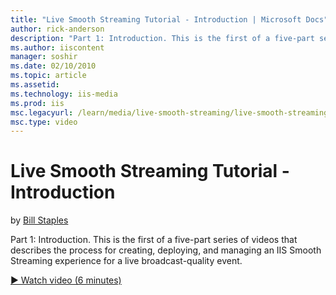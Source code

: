 ```yaml
---
title: "Live Smooth Streaming Tutorial - Introduction | Microsoft Docs"
author: rick-anderson
description: "Part 1: Introduction. This is the first of a five-part series of videos that describes the process for creating, deploying, and managing an IIS Smooth Stream..."
ms.author: iiscontent
manager: soshir
ms.date: 02/10/2010
ms.topic: article
ms.assetid: 
ms.technology: iis-media
ms.prod: iis
msc.legacyurl: /learn/media/live-smooth-streaming/live-smooth-streaming-tutorial-introduction
msc.type: video
---
```

Live Smooth Streaming Tutorial - Introduction
====================
by [Bill Staples](https://twitter.com/bstaples)

Part 1: Introduction. This is the first of a five-part series of videos that describes the process for creating, deploying, and managing an IIS Smooth Streaming experience for a live broadcast-quality event.

[&#9654; Watch video (6 minutes)](https://channel9.msdn.com/Blogs/IIS-NET-Site-Videos/live-smooth-streaming-tutorial-introduction)